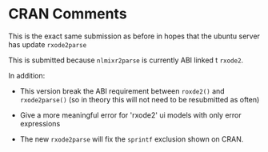 # CRAN Comments

This is the exact same submission as before in hopes that the ubuntu server has update `rxode2parse`

This is submitted because `nlmixr2parse` is currently ABI linked t `rxode2`.

In addition:

- This version break the ABI requirement between `roxde2()` and
  `rxode2parse()` (so in theory this will not need to be resubmitted
  as often)

- Give a more meaningful error for 'rxode2' ui models with only error expressions 

- The new `rxode2parse` will fix the `sprintf` exclusion shown on CRAN.

